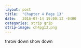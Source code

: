 ```yaml
---
layout: post
title:  "Chapter 4 Page 13"
date:   2016-07-14 19:00:13 -0400
categories: strip grip
strip-image: ch4pg13.png
---
```

throw down show down   
